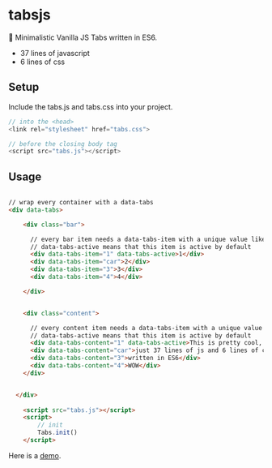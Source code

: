 # tabsjs
📂 Minimalistic Vanilla JS Tabs written in ES6.

- 37 lines of javascript
- 6 lines of css

## Setup 

Include the tabs.js and tabs.css into your project. 

``` javascript
// into the <head>
<link rel="stylesheet" href="tabs.css">

// before the closing body tag 
<script src="tabs.js"></script>
```

## Usage

``` html

// wrap every container with a data-tabs 
<div data-tabs>

    <div class="bar">

      // every bar item needs a data-tabs-item with a unique value like "1" "car" "Product1"
      // data-tabs-active means that this item is active by default
      <div data-tabs-item="1" data-tabs-active>1</div>
      <div data-tabs-item="car">2</div>
      <div data-tabs-item="3">3</div>
      <div data-tabs-item="4">4</div>

    </div>


    <div class="content">

      // every content item needs a data-tabs-item with a unique value like "1" "car" "Product1"
      // data-tabs-active means that this item is active by default
      <div data-tabs-content="1" data-tabs-active>This is pretty cool, isn´t it?</div>
      <div data-tabs-content="car">just 37 lines of js and 6 lines of css</div>
      <div data-tabs-content="3">written in ES6</div>
      <div data-tabs-content="4">WOW</div>
    </div>


  </div>
    
    <script src="tabs.js"></script>
    <script>
        // init 
        Tabs.init()
    </script>

```

Here is a <a href="https://janmarkuslanger.github.io/tabsjs/">demo</a>.


